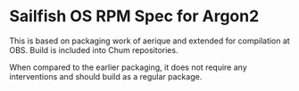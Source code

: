 # Sailfish OS RPM Spec for Argon2

This is based on packaging work of aerique and extended for
compilation at OBS. Build is included into Chum repositories.

When compared to the earlier packaging, it does not require any
interventions and should build as a regular package.

